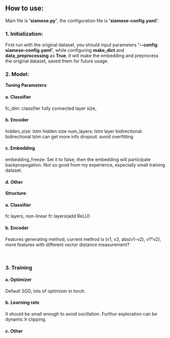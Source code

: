 ## How to use:

Main file is **'siamese.py'**, the configuration file is **'siamese-config.yaml'**.  

### 1. Initialization:

First run with the original dataset, you should input parameters **'--config siamese-config.yaml'**, while configuring **make_dict** and **data_preprocessing** as **True**, it will make the embedding and preprocess the original dataset, saved them for future usage.  


### 2. Model:

**Tuning Parameters**:
    
#### a. Classifier

   fc_dim: classifier fully connected layer size, 

#### b. Encoder

   hidden_size: lstm hidden size
   num_layers: lstm layer 
   bidirectional: bidirectional lstm can get more info
   dropout: avoid overfitting

#### c. Embedding

   embedding_freeze: Set it to false, then the embedding will participate backpropogation. Not so good from my experience, especially small training dataset.
    
#### d. Other

**Structure**:
    
#### a. Classifier

fc layers, non-linear fc layers(add ReLU)

#### b. Encoder 

Features generating method, current method is (v1, v2, abs(v1-v2), v1*v2), more features with different vector distance measurement?
        
​    
### 3. Training

#### a. Optimizer

   Default SGD, lots of optimizer in torch.

#### b. Learning rate

   It should be small enough to avoid oscillation. Furthur exploration can be dynamic lr clipping.

#### c. Other